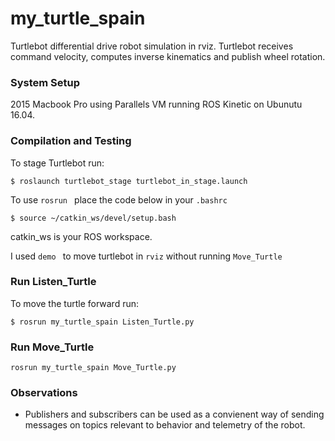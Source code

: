 # my_turtle_spain
Turtlebot differential drive robot simulation in rviz. Turtlebot receives command velocity, computes inverse kinematics and publish wheel rotation. 

### System Setup
2015 Macbook Pro using Parallels VM running ROS Kinetic on Ubunutu 16.04.


### Compilation and Testing

To stage Turtlebot run:
```
$ roslaunch turtlebot_stage turtlebot_in_stage.launch
```
To use ```rosrun ``` place the code below in your ``` .bashrc ```
```
$ source ~/catkin_ws/devel/setup.bash
```
catkin_ws is your ROS workspace.

I used  ```demo ``` to move turtlebot in ```rviz``` without running  ``` Move_Turtle ```

### Run Listen_Turtle

To move the turtle forward run:
```
$ rosrun my_turtle_spain Listen_Turtle.py
```

### Run Move_Turtle
```
rosrun my_turtle_spain Move_Turtle.py
```

### Observations
- Publishers and subscribers can be used as a convienent way of sending messages on topics relevant to behavior and telemetry of the robot.
